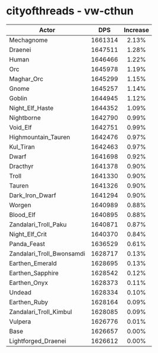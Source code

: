 # cityofthreads - vw-cthun
| Actor | DPS | Increase |
|---|:---:|:---:|
|Mechagnome|1661314|2.13%|
|Draenei|1647511|1.28%|
|Human|1646466|1.22%|
|Orc|1645978|1.19%|
|Maghar_Orc|1645299|1.15%|
|Gnome|1645257|1.14%|
|Goblin|1644945|1.12%|
|Night_Elf_Haste|1644352|1.09%|
|Nightborne|1642790|0.99%|
|Void_Elf|1642751|0.99%|
|Highmountain_Tauren|1642476|0.97%|
|Kul_Tiran|1642463|0.97%|
|Dwarf|1641698|0.92%|
|Dracthyr|1641378|0.90%|
|Troll|1641330|0.90%|
|Tauren|1641326|0.90%|
|Dark_Iron_Dwarf|1641294|0.90%|
|Worgen|1640989|0.88%|
|Blood_Elf|1640895|0.88%|
|Zandalari_Troll_Paku|1640871|0.87%|
|Night_Elf_Crit|1640370|0.84%|
|Panda_Feast|1636529|0.61%|
|Zandalari_Troll_Bwonsamdi|1628717|0.13%|
|Earthen_Emerald|1628695|0.13%|
|Earthen_Sapphire|1628542|0.12%|
|Earthen_Onyx|1628373|0.11%|
|Undead|1628334|0.10%|
|Earthen_Ruby|1628164|0.09%|
|Zandalari_Troll_Kimbul|1628085|0.09%|
|Vulpera|1626776|0.01%|
|Base|1626657|0.00%|
|Lightforged_Draenei|1626612|0.00%|
